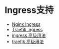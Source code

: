 # Ingress支持


* [Nginx Ingress](/uk8s/service/ingress/nginx)
* [Traefik Ingress](/uk8s/service/ingress/traefik)
* [ingress 高级用法](/uk8s/service/ingress/multiple_ingress)
* [traefik 高级用法](/uk8s/service/ingress/traefik_annotation)